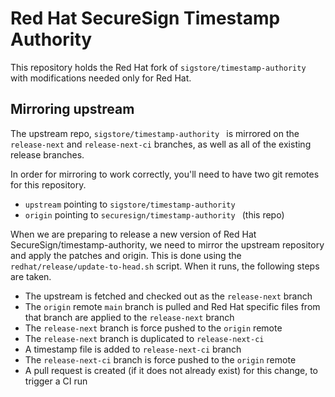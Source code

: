 # Red Hat SecureSign Timestamp Authority 

This repository holds the Red Hat fork of
`sigstore/timestamp-authority ` with modifications needed only for Red Hat.

## Mirroring upstream

The upstream repo, `sigstore/timestamp-authority ` is mirrored on the
`release-next` and `release-next-ci` branches, as well as all of the existing
release branches.

In order for mirroring to work correctly, you'll need to have two git remotes
for this repository.

- `upstream` pointing to `sigstore/timestamp-authority `
- `origin` pointing to `securesign/timestamp-authority ` (this repo)

When we are preparing to release a new version of Red Hat SecureSign/timestamp-authority,
we need to mirror the upstream repository and apply the patches and origin.
This is done using the `redhat/release/update-to-head.sh` script. When it runs,
the following steps are taken.

- The upstream is fetched and checked out as the `release-next` branch
- The `origin` remote `main` branch is pulled and Red Hat specific files from that branch are applied to the `release-next` branch
- The `release-next` branch is force pushed to the `origin` remote
- The `release-next` branch is duplicated to `release-next-ci`
- A timestamp file is added to `release-next-ci` branch
- The `release-next-ci` branch is force pushed to the `origin` remote
- A pull request is created (if it does not already exist) for this change, to trigger a CI run